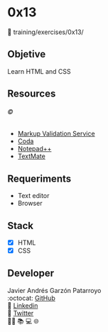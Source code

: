 # 0x13
:open_file_folder: training/exercises/0x13/

## Objetive
Learn HTML and CSS

## Resources
###### :copyright:
* [Markup Validation Service](https://validator.w3.org/)
* [Coda](https://panic.com/coda/)
* [Notepad++](https://notepad-plus-plus.org/)
* [TextMate](https://macromates.com/)

## Requeriments
* Text editor
* Browser

## Stack
* [x] HTML
* [x] CSS

## Developer
Javier Andrés Garzón Patarroyo  
:octocat: [GitHub](https://github.com/javierandresgp/)  
:link: [Linkedin](https://www.linkedin.com/in/javierandresgp/)  
:link: [Twitter](https://twitter.com/javierandresgp0)  
:man_technologist: :books: :computer: :globe_with_meridians: